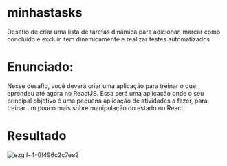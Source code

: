 # minhastasks
Desafio de criar uma lista de tarefas dinâmica para adicionar, marcar como concluído e excluir item dinamicamente e realizar testes automatizados

# Enunciado: 
Nesse desafio, você deverá criar uma aplicação para treinar o que aprendeu até agora no ReactJS. Essa será uma aplicação onde o seu principal objetivo é uma pequena aplicação de atividades a fazer, para treinar um pouco mais sobre manipulação do estado no React.


# Resultado

![ezgif-4-0f496c2c7ee2](https://user-images.githubusercontent.com/38574162/110565687-d9ea2400-811c-11eb-8f40-dfdae2844b07.gif)


